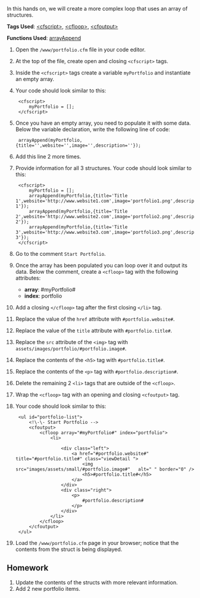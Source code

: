 In this hands on, we will create a more complex loop that uses an array of structures.

**Tags Used**: [\<cfscript>](http://help.adobe.com/en_US/ColdFusion/10.0/CFMLRef/WSc3ff6d0ea77859461172e0811cbec22c24-7ebf.html), [\<cfloop>](http://help.adobe.com/en_US/ColdFusion/10.0/CFMLRef/WSc3ff6d0ea77859461172e0811cbec22c24-7fe2.html), [\<cfoutput>](http://help.adobe.com/en_US/ColdFusion/10.0/CFMLRef/WSc3ff6d0ea77859461172e0811cbec22c24-7ff6.html)

**Functions Used**: [arrayAppend](http://help.adobe.com/en_US/ColdFusion/10.0/CFMLRef/WSc3ff6d0ea77859461172e0811cbec22c24-7f21.html)

1. Open the `/www/portfolio.cfm` file in your code editor.
1. At the top of the file, create open and closing `<cfscript>` tags.
1. Inside the `<cfscript>` tags create a variable `myPortfolio` and instantiate an empty array.
1. Your code should look similar to this:

        <cfscript>
            myPortfolio = [];
        </cfscript>

1. Once you have an empty array, you need to populate it with some data. Below the variable declaration, write the following line of code:

        arrayAppend(myPortfolio,{title='',website='',image='',description=''});

1. Add this line 2 more times.
1. Provide information for all 3 structures. Your code should look similar to this:

        <cfscript>
            myPortfolio = [];
            arrayAppend(myPortfolio,{title='Title 1',website='http://www.website1.com',image='portfolio1.png',description='Description 1'});
            arrayAppend(myPortfolio,{title='Title 2',website='http://www.website2.com',image='portfolio2.png',description='Description 2'});
            arrayAppend(myPortfolio,{title='Title 3',website='http://www.website3.com',image='portfolio3.png',description='Description 3'});
        </cfscript>

1. Go to the comment `Start Portfolio`.
1. Once the array has been populated you can loop over it and output its data. Below the comment, create a `<cfloop>` tag with the following attributes:
    * **array**: #myPortfolio#
    * **index**: portfolio
1. Add a closing `</cfloop>` tag after the first closing `</li>` tag.
1. Replace the value of the `href` attribute with `#portfolio.website#`.
1. Replace the value of the `title` attribute with `#portfolio.title#`.
1. Replace the `src` attribute of the `<img>` tag with `assets/images/portfolio/#portfolio.image#`.
1. Replace the contents of the `<h5>` tag with `#portfolio.title#`.
1. Replace the contents of the `<p>` tag with `#portfolio.description#`.
1. Delete the remaining 2 `<li>` tags that are outside of the `<cfloop>`.
1. Wrap the `<cfloop>` tag with an opening and closing `<cfoutput>` tag.
1. Your code should look similar to this:

        <ul id="portfolio-list">
            <!\-\- Start Portfolio -->
            <cfoutput>
                <cfloop array="#myPortfolio#" index="portfolio">
                    <li>

                        <div class="left">
                            <a href="#portfolio.website#" title="#portfolio.title#" class="viewDetail ">
                                <img src="images/assets/small/#portfolio.image#"   alt=" " border="0" />
                                <h5>#portfolio.title#</h5>
                            </a>
                        </div>
                        <div class="right">
                            <p>
                                #portfolio.description#
                            </p>
                        </div>
                    </li>
                </cfloop>
            </cfoutput>
        </ul>

1. Load the `/www/portfolio.cfm` page in your browser; notice that the contents from the struct is being displayed.

Homework
--------

1. Update the contents of the structs with more relevant information.
2. Add 2 new portfolio items.